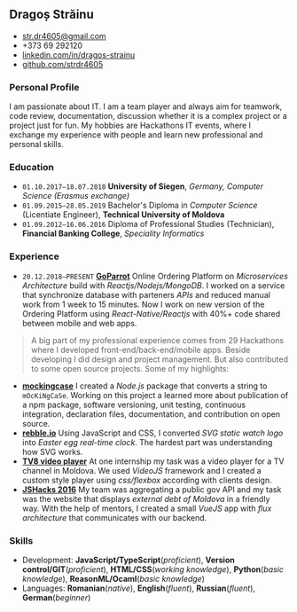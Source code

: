 ## Dragoș Străinu

- str.dr4605@gmail.com
- +373 69 292120
- [linkedin.com/in/dragos-strainu](https://www.linkedin.com/in/dragos-strainu)
- [github.com/strdr4605](https://github.com/strdr4605)

### Personal Profile

I am passionate about IT. I am a team player and always aim for teamwork, code review, documentation, discussion whether it is a complex project or a project just for fun. My hobbies are Hackathons IT events, where I exchange my experience with people and learn new professional and personal skills.

### Education

- `01.10.2017–18.07.2018`
  **University of Siegen**, _Germany, Computer Science (Erasmus exchange)_
- `01.09.2015–28.05.2019`
  Bachelor's Diploma in _Computer Science_ (Licentiate Engineer), **Technical University of Moldova**
- `01.09.2012–16.06.2016`
  Diploma of Professional Studies (Technician), **Financial Banking College**, _Speciality Informatics_

### Experience

- `20.12.2018–PRESENT` **[GoParrot](https://www.goparrot.ai/)**
  Online Ordering Platform on _Microservices Architecture_ build with _Reactjs/Nodejs/MongoDB_. I worked on a service that synchronize database with parteners _APIs_ and reduced manual work from 1 week to 15 minutes. Now I work on new version of the Ordering Platform using _React-Native/Reactjs_ with 40%+ code shared between mobile and web apps.

> A big part of my professional experience comes from 29 Hackathons where I developed front-end/back-end/mobile apps. Beside developing I did design and project management. But also contributed to some open source projects.
> Some of my highlights:

- **[mockingcase](https://github.com/strdr4605/mockingcase)**
  I created a _Node.js_ package that converts a string to `mOcKiNgCaSe`. Working on this project a learned more about publication of a npm package, software versioning, unit testing, continuous integration, declaration files, documentation, and contribution on open source.
- **[rebble.io](http://rebble.io)**
  Using JavaScript and CSS, I converted _SVG static watch logo_ into _Easter egg real-time clock_. The hardest part was understanding how SVG works.
- **[TV8 video player](http://tv8.md/live/)**
  At one internship my task was a video player for a TV channel in Moldova. We used _VideoJS_ framework and I created a custom style player using _css/flexbox_ according with clients design.
- **[JSHacks 2016](https://github.com/jshacks/challenge-debt-md/tree/master/debt-md-front-end)**
  My team was aggregating a public gov API and my task was the website that displays _external debt of Moldova_ in a friendly way. With the help of mentors, I created a small _VueJS_ app with _flux architecture_ that communicates with our backend.

### Skills

- Development: **JavaScript/TypeScript**(_proficient_), **Version control/GIT**(_proficient_), **HTML/CSS**(_working knowledge_), **Python**(_basic knowledge_), **ReasonML/Ocaml**(_basic knowledge_)
- Languages: **Romanian**(_native_), **English**(_fluent_), **Russian**(_fluent_), **German**(_beginner_)
